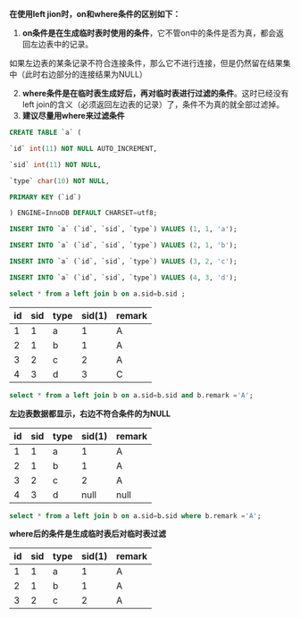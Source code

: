 **在使用left jion时，on和where条件的区别如下：**

1. **on条件是在生成临时表时使用的条件**，它不管on中的条件是否为真，都会返回左边表中的记录。

如果左边表的某条记录不符合连接条件，那么它不进行连接，但是仍然留在结果集中（此时右边部分的连接结果为NULL）

2. **where条件是在临时表生成好后，再对临时表进行过滤的条件**。这时已经没有left join的含义（必须返回左边表的记录）了，条件不为真的就全部过滤掉。
3. **建议尽量用where来过滤条件**



```sql
CREATE TABLE `a` (

`id` int(11) NOT NULL AUTO_INCREMENT,

`sid` int(11) NOT NULL,

`type` char(10) NOT NULL,

PRIMARY KEY (`id`)

) ENGINE=InnoDB DEFAULT CHARSET=utf8;

INSERT INTO `a` (`id`, `sid`, `type`) VALUES (1, 1, 'a');

INSERT INTO `a` (`id`, `sid`, `type`) VALUES (2, 1, 'b');

INSERT INTO `a` (`id`, `sid`, `type`) VALUES (3, 2, 'c');

INSERT INTO `a` (`id`, `sid`, `type`) VALUES (4, 3, 'd');

```

```sql
select * from a left join b on a.sid=b.sid ;
```

| id   | sid  | type | sid(1) | remark |
| ---- | ---- | ---- | ------ | ------ |
| 1    | 1    | a    | 1      | A      |
| 2    | 1    | b    | 1      | A      |
| 3    | 2    | c    | 2      | A      |
| 4    | 3    | d    | 3      | C      |

```sql
select * from a left join b on a.sid=b.sid and b.remark ='A';
```

**左边表数据都显示，右边不符合条件的为NULL**

| id   | sid  | type | sid(1) | remark |
| ---- | ---- | ---- | ------ | ------ |
| 1    | 1    | a    | 1      | A      |
| 2    | 1    | b    | 1      | A      |
| 3    | 2    | c    | 2      | A      |
| 4    | 3    | d    | null   | null   |

```sql
select * from a left join b on a.sid=b.sid where b.remark ='A';
```

**where后的条件是生成临时表后对临时表过滤**

| id   | sid  | type | sid(1) | remark |
| ---- | ---- | ---- | ------ | ------ |
| 1    | 1    | a    | 1      | A      |
| 2    | 1    | b    | 1      | A      |
| 3    | 2    | c    | 2      | A      |









